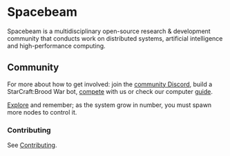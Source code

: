 # Spacebeam

Spacebeam is a multidisciplinary open-source research & development community that conducts work on distributed systems, artificial intelligence and high-performance computing.

## Community
For more about how to get involved: join the [community Discord](https://discord.com/invite/SFpVE5Z), build a StarCraft:Brood War bot, [compete](https://torchup.org) with us or check our computer [guide](https://github.com/spacebeam/guide/wiki).

[Explore](https://spacebeam.org) and remember; as the system grow in number, you must spawn more nodes to control it.

### Contributing

See [Contributing](CONTRIBUTING.md).
